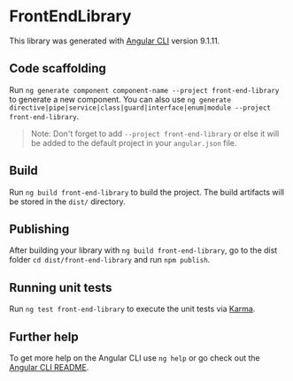 # FrontEndLibrary

This library was generated with [Angular CLI](https://github.com/angular/angular-cli) version 9.1.11.

## Code scaffolding

Run `ng generate component component-name --project front-end-library` to generate a new component. You can also use `ng generate directive|pipe|service|class|guard|interface|enum|module --project front-end-library`.
> Note: Don't forget to add `--project front-end-library` or else it will be added to the default project in your `angular.json` file. 

## Build

Run `ng build front-end-library` to build the project. The build artifacts will be stored in the `dist/` directory.

## Publishing

After building your library with `ng build front-end-library`, go to the dist folder `cd dist/front-end-library` and run `npm publish`.

## Running unit tests

Run `ng test front-end-library` to execute the unit tests via [Karma](https://karma-runner.github.io).

## Further help

To get more help on the Angular CLI use `ng help` or go check out the [Angular CLI README](https://github.com/angular/angular-cli/blob/master/README.md).
